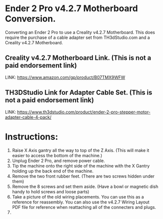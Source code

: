 # Ender 2 Pro v4.2.7 Motherboard Conversion.
Converting an Ender 2 Pro to use a Creality v4.2.7 Motherboard. This does require the purchase of a cable adapter set from TH3dStudio.com and a Creality v4.2.7 Motherboard. 
## Creality v4.2.7 Motherboard Link. (This is not a paid endorsement link)
LINK: https://www.amazon.com/gp/product/B07TMX9WFW
## TH3DStudio Link for Adapter Cable Set. (This is not a paid endorsement link)
LINK: https://www.th3dstudio.com/product/ender-2-pro-stepper-motor-adapter-cable-4-pack/
# Instructions:
1. Raise X Axis gantry all the way to top of the Z Axis. (This will make it easier to access the bottom of the machine.)
2. Unplug Ender 2 Pro, and remove power cable.
3. Tip the machine onto the right side of the machine with the X Gantry holding up the back end of the machine.
4. Remove the two front rubber feet. (There are two screws hidden under them)
5. Remove the 8 screws and set them aside. (Have a bowl or magnetic dish handy to hold screws and loose parts)
6. Take a picture of the old wiring placements. You can use this as a reference for reassembly. You can also use the v4.2.7 Wiring Layout PDF file for reference when reattaching all of the connecters and plugs.
7. 
